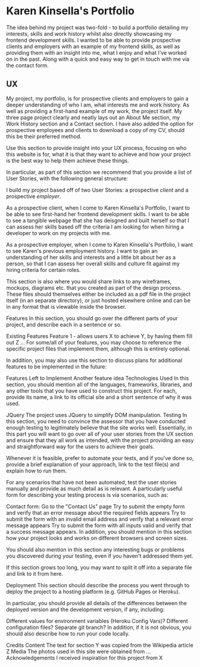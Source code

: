 <h1>Karen Kinsella's Portfolio</h1>

The idea behind my project was two-fold - to build a portfolio detailing my interests, skills and work history whilst also directly showcasing my frontend development skills. I wanted to be able to provide prospective clients and employers with an example of my frontend skills, as well as providing them with an insight into me, what I enjoy and what I've worked on in the past. Along with a quick and easy way to get in touch with me via the contact form. 

<h2>UX</h2>

My project, my portfolio, is for prospective clients and employers to gain a deeper understanding of who I am, what interests me and work history. As well as providing a first-hand example of my work, the project itself. My three page project clearly and neatly lays out an About Me section, my Work History section and a Contact section. I have also added the option for prospective employees and clients to download a copy of my CV, should this be their preferred method. 

Use this section to provide insight into your UX process, focusing on who this website is for, what it is that they want to achieve and how your project is the best way to help them achieve these things.

In particular, as part of this section we recommend that you provide a list of User Stories, with the following general structure:

I build my project based off of two User Stories: a prospective _client_ and a prospective _employer_. 

As a prospective client, when I come to Karen Kinsella's Portfolio, I want to be able to see first-hand her frontend development skills. I want to be able to see a tangible webpage that she has deisgned and built herself so that I can assess her skills based off the criteria I am looking for when hiring a developer to work on my projects with me.

As a prospective employer, when I come to Karen Kinsella's Portfolio, I want to see Karen's previous employment history. I want to gain an understanding of her skills and interests and a little bit about her as a person, so that I can assess her overall skills and culture fit against my hiring criteria for certain roles. 

This section is also where you would share links to any wireframes, mockups, diagrams etc. that you created as part of the design process. These files should themselves either be included as a pdf file in the project itself (in an separate directory), or just hosted elsewhere online and can be in any format that is viewable inside the browser.

Features
In this section, you should go over the different parts of your project, and describe each in a sentence or so.

Existing Features
Feature 1 - allows users X to achieve Y, by having them fill out Z
...
For some/all of your features, you may choose to reference the specific project files that implement them, although this is entirely optional.

In addition, you may also use this section to discuss plans for additional features to be implemented in the future:

Features Left to Implement
Another feature idea
Technologies Used
In this section, you should mention all of the languages, frameworks, libraries, and any other tools that you have used to construct this project. For each, provide its name, a link to its official site and a short sentence of why it was used.

JQuery
The project uses JQuery to simplify DOM manipulation.
Testing
In this section, you need to convince the assessor that you have conducted enough testing to legitimately believe that the site works well. Essentially, in this part you will want to go over all of your user stories from the UX section and ensure that they all work as intended, with the project providing an easy and straightforward way for the users to achieve their goals.

Whenever it is feasible, prefer to automate your tests, and if you've done so, provide a brief explanation of your approach, link to the test file(s) and explain how to run them.

For any scenarios that have not been automated, test the user stories manually and provide as much detail as is relevant. A particularly useful form for describing your testing process is via scenarios, such as:

Contact form:
Go to the "Contact Us" page
Try to submit the empty form and verify that an error message about the required fields appears
Try to submit the form with an invalid email address and verify that a relevant error message appears
Try to submit the form with all inputs valid and verify that a success message appears.
In addition, you should mention in this section how your project looks and works on different browsers and screen sizes.

You should also mention in this section any interesting bugs or problems you discovered during your testing, even if you haven't addressed them yet.

If this section grows too long, you may want to split it off into a separate file and link to it from here.

Deployment
This section should describe the process you went through to deploy the project to a hosting platform (e.g. GitHub Pages or Heroku).

In particular, you should provide all details of the differences between the deployed version and the development version, if any, including:

Different values for environment variables (Heroku Config Vars)?
Different configuration files?
Separate git branch?
In addition, if it is not obvious, you should also describe how to run your code locally.

Credits
Content
The text for section Y was copied from the Wikipedia article Z
Media
The photos used in this site were obtained from ...
Acknowledgements
I received inspiration for this project from X
